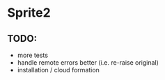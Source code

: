 # Sprite2


## TODO:

- more tests
- handle remote errors better (i.e. re-raise original)
- installation / cloud formation
